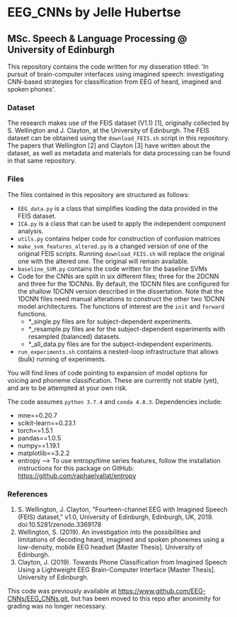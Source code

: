 # EEG_CNNs by Jelle Hubertse

## MSc. Speech & Language Processing @ University of Edinburgh

This repository contains the code written for my disseration titled: 'In pursuit of brain-computer interfaces using imagined speech: investigating CNN-based strategies for classification from EEG of heard, imagined and spoken phones'.

### Dataset

The research makes use of the FEIS dataset (V1.1) [1], originally collected by S. Wellington and J. Clayton, at the University of Edinburgh. The FEIS dataset can be obtained using the `download_FEIS.sh` script in this repository. The papers that Wellington [2] and Clayton [3] have written about the dataset, as well as metadata and materials for data processing can be found in that same repository.

### Files

The files contained in this repository are structured as follows:

- `EEG_data.py` is a class that simplifies loading the data provided in the FEIS dataset.
- `ICA.py` is a class that can be used to apply the independent component analysis.
- `utils.py` contains helper code for construction of confusion matrices
- `make_svm_features_altered.py` is a changed version of one of the original FEIS scripts. Running `download_FEIS.sh` will replace the original one with the altered one. The original will remain available.
- `baseline_SVM.py` contains the code written for the baseline SVMs
- Code for the CNNs are split in six different files; three for the 2DCNN and three for the 1DCNNs. By default, the 1DCNN files are configured for the shallow 1DCNN version described in the dissertation. Note that the 1DCNN files need manual alterations to construct the other two 1DCNN model architectures. The functions of interest are the `init` and `forward` functions.
  - *_single.py files are for subject-dependent experiments.
  - *_resample.py files are for the subject-dependent experiments with resampled (balanced) datasets.
  - *_all_data.py files are for the subject-independent experiments.
- `run_experiments.sh` contains a nested-loop infrastructure that allows (bulk) running of experiments.

You will find lines of code pointing to expansion of model options for voicing and phoneme classification. These are currently not stable (yet), and are to be attempted at your own risk.

The code assumes `python 3.7.4` and `conda 4.8.3`. Dependencies include:

- mne==0.20.7
- scikit-learn==0.23.1
- torch==1.5.1
- pandas==1.0.5
- numpy==1.19.1
- matplotlib==3.2.2
- entropy --> To use entropy/time series features, follow the installation instructions for this package on GitHub: https://github.com/raphaelvallat/entropy

### References

1. S. Wellington, J. Clayton, "Fourteen-channel EEG with Imagined Speech (FEIS) dataset," v1.0, University of Edinburgh, Edinburgh, UK, 2019. doi:10.5281/zenodo.3369178
2. Wellington, S. (2019). An investigation into the possibilities and limitations of decoding heard, imagined and spoken phonemes using a low-density, mobile EEG headset [Master Thesis]. University of Edinburgh.
3. Clayton, J. (2019). Towards Phone Classification from Imagined Speech Using a Lightweight EEG Brain-Computer Interface [Master Thesis]. University of Edinburgh.

This code was previously available at https://www.github.com/EEG-CNNs/EEG_CNNs.git, but has been moved to this repo after anonimity for grading was no longer necessary.
